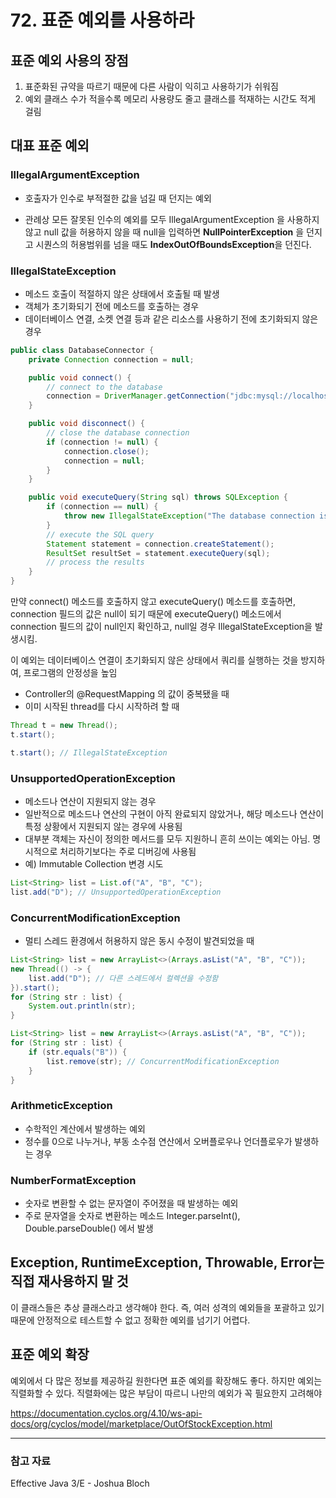 # 72. 표준 예외를 사용하라

## 표준 예외 사용의 장점
1. 표준화된 규약을 따르기 때문에 다른 사람이 익히고 사용하기가 쉬워짐
2. 예외 클래스 수가 적을수록 메모리 사용량도 줄고 클래스를 적재하는 시간도 적게 걸림

## 대표 표준 예외
### IllegalArgumentException
- 호출자가 인수로 부적절한 값을 넘길 때 던지는 예외

- 관례상 모든 잘못된 인수의 예외를 모두 IllegalArgumentException 을 사용하지 않고
null 값을 허용하지 않을 때 null을 입력하면 **NullPointerException** 을 던지고
시퀀스의 허용범위를 넘을 때도 **IndexOutOfBoundsException**을 던진다.

### IllegalStateException
- 메소드 호출이 적절하지 않은 상태에서 호출될 때 발생
- 객체가 초기화되기 전에 메소드를 호출하는 경우
- 데이터베이스 연결, 소켓 연결 등과 같은 리소스를 사용하기 전에 초기화되지 않은 경우

```java
public class DatabaseConnector {
    private Connection connection = null;

    public void connect() {
        // connect to the database
        connection = DriverManager.getConnection("jdbc:mysql://localhost/test");
    }

    public void disconnect() {
        // close the database connection
        if (connection != null) {
            connection.close();
            connection = null;
        }
    }

    public void executeQuery(String sql) throws SQLException {
        if (connection == null) {
            throw new IllegalStateException("The database connection is not initialized");
        }
        // execute the SQL query
        Statement statement = connection.createStatement();
        ResultSet resultSet = statement.executeQuery(sql);
        // process the results
    }
}

```

만약 connect() 메소드를 호출하지 않고 executeQuery() 메소드를 호출하면, connection 필드의 값은 null이 되기 때문에
 executeQuery() 메소드에서 connection 필드의 값이 null인지 확인하고, null일 경우 IllegalStateException을 발생시킴.

이 예외는 데이터베이스 연결이 초기화되지 않은 상태에서 쿼리를 실행하는 것을 방지하여, 프로그램의 안정성을 높임


- Controller의 @RequestMapping 의 값이 중복됐을 때
- 이미 시작된 thread를 다시 시작하려 할 때
```java
Thread t = new Thread();
t.start();

t.start(); // IllegalStateException
```

### UnsupportedOperationException
- 메소드나 연산이 지원되지 않는 경우
- 일반적으로 메소드나 연산의 구현이 아직 완료되지 않았거나, 해당 메소드나 연산이 특정 상황에서 지원되지 않는 경우에 사용됨
- 대부분 객체는 자신이 정의한 메서드를 모두 지원하니 흔히 쓰이는 예외는 아님. 명시적으로 처리하기보다는 주로 디버깅에 사용됨
- 예) Immutable Collection 변경 시도

```java
List<String> list = List.of("A", "B", "C");
list.add("D"); // UnsupportedOperationException
```

### ConcurrentModificationException
- 멀티 스레드 환경에서 허용하지 않은 동시 수정이 발견되었을 때
```java
List<String> list = new ArrayList<>(Arrays.asList("A", "B", "C"));
new Thread(() -> {
    list.add("D"); // 다른 스레드에서 컬렉션을 수정함
}).start();
for (String str : list) {
    System.out.println(str);
}
```

```java
List<String> list = new ArrayList<>(Arrays.asList("A", "B", "C"));
for (String str : list) {
    if (str.equals("B")) {
        list.remove(str); // ConcurrentModificationException
    }
}
```

### ArithmeticException
- 수학적인 계산에서 발생하는 예외
- 정수를 0으로 나누거나, 부동 소수점 연산에서 오버플로우나 언더플로우가 발생하는 경우

### NumberFormatException
- 숫자로 변환할 수 없는 문자열이 주어졌을 때 발생하는 예외
- 주로 문자열을 숫자로 변환하는 메소드 Integer.parseInt(), Double.parseDouble() 에서 발생

## Exception, RuntimeException, Throwable, Error는 직접 재사용하지 말 것
이 클래스들은 추상 클래스라고 생각해야 한다. 즉, 여러 성격의 예외들을 포괄하고 있기 때문에 안정적으로 테스트할 수 없고 정확한 예외를 넘기기 어렵다.

## 표준 예외 확장
예외에서 다 많은 정보를 제공하길 원한다면 표준 예외를 확장해도 좋다. 하지만 예외는 직렬화할 수 있다. 직렬화에는 많은 부담이 따르니 나만의 예외가 꼭 필요한지 고려해야

https://documentation.cyclos.org/4.10/ws-api-docs/org/cyclos/model/marketplace/OutOfStockException.html

***

### 참고 자료
Effective Java 3/E - Joshua Bloch <br>


